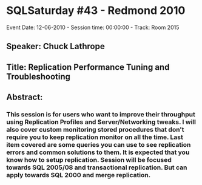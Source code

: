 # SQLSaturday #43 - Redmond 2010
Event Date: 12-06-2010 - Session time: 00:00:00 - Track: Room 2015
## Speaker: Chuck Lathrope
## Title: Replication Performance Tuning and Troubleshooting
## Abstract:
### This session is for users who want to improve their throughput using Replication Profiles and Server/Networking tweaks. I will also cover custom monitoring stored procedures that don't require you to keep replication monitor on all the time. Last item covered are some queries you can use to see replication errors and common solutions to them. It is expected that you know how to setup replication. Session will be focused towards SQL 2005/08 and transactional replication. But can apply towards SQL 2000 and merge replication.
